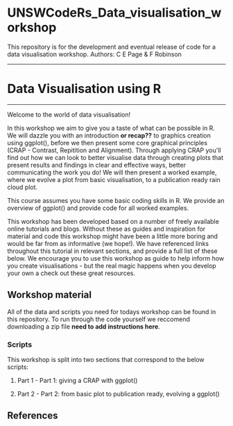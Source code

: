 # UNSWCodeRs_Data_visualisation_workshop

This repository is for the development and eventual release of code for a data visualisation workshop. Authors: C E Page &amp; F Robinson  

***
# Data Visualisation using R
***

Welcome to the world of data visualisation! 

In this workshop we aim to give you a taste of what can be possible in R. We will 
dazzle you with an introduction **or recap??**  to graphics creation using ggplot(), before we then present some core graphical principles (CRAP - Contrast, Repitition and Alignment). Through applying CRAP you'll find out how we can look to better visualise data through creating plots that present results and findings in clear and effective ways, better communicating the work you do! We will then present a worked example, where we evolve a plot from basic visualisation, to a publication ready rain cloud plot. 

This course assumes you have some basic coding skills in R. We provide an overview of ggplot() and provide code for all worked examples.

This workshop has been developed based on a number of freely available online tutorials and  blogs. Without these as guides and inspiration for material and code this workshop might have been a little more boring and would be far from as informative (we hope!). We have referenced links throughout this tutorial in relevant sections, and provide a full list of these below. We encourage you to use this workshop as guide to help inform how you create visualisations - but the real magic happens when you develop your own 
a check out these great resources.

## Workshop material 

All of the data and scripts you need for todays workshop can be found in this repository. To run through the code yourself we reccomend downloading a zip file **need to add instructions here**. 

### Scripts
This workshop is split into two sections that correspond to the below scripts: 


1. Part 1 -  Part 1: giving a CRAP with ggplot()


2. Part 2 - Part 2: from basic plot to publication ready, evolving a ggplot()


## References 




